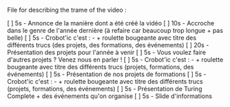 File for describing the trame of the video :

[ ] 5s - Annonce de la manière dont a été créé la vidéo
[ ] 10s - Accroche dans le genre de l'année dernière (à refaire car beaucoup trop longue + pas belle)
[ ] 5s - Crobot'ic c'est : - + roulette bougeante avec titre des différents trucs (des projets, des formations, des événements)
[ ] 20s - Présentation des projets pour l'année à venir
[ ] 5s - Vous voulez faire d'autres projets ? Venez nous en parler !
[ ] 5s - Crobot'ic c'est : - + roulette bougeante avec titre des différents trucs (projets, formations, des événements)
[ ] 5s - Présentation de nos projets de formations
[ ] 5s - Crobot'ic c'est : - + roulette bougeante avec titre des différents trucs (projets, formations, des événements)
[ ] 5s - Présentation de Turing Complete + des événements qu'on organise
[ ] 5s - Slide d'informations